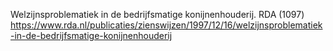 Welzijnsproblematiek in de bedrijfsmatige konijnenhouderij. RDA (1097) https://www.rda.nl/publicaties/zienswijzen/1997/12/16/welzijnsproblematiek-in-de-bedrijfsmatige-konijnenhouderij
